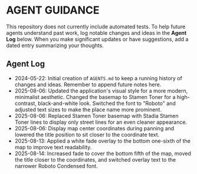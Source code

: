 # AGENT GUIDANCE

This repository does not currently include automated tests. To help future agents understand past work, log notable changes and ideas in the **Agent Log** below. When you make significant updates or have suggestions, add a dated entry summarizing your thoughts.

## Agent Log
- 2024-05-22: Initial creation of `AGENTS.md` to keep a running history of changes and ideas. Remember to append future notes here.
- 2025-08-06: Updated the application's visual style for a more modern, minimalist aesthetic. Changed the basemap to Stamen Toner for a high-contrast, black-and-white look. Switched the font to "Roboto" and adjusted text sizes to make the place name more prominent.
- 2025-08-06: Replaced Stamen Toner basemap with Stadia Stamen Toner lines to display only street lines for an even cleaner appearance.
- 2025-08-06: Display map center coordinates during panning and lowered the title position to sit closer to the coordinate text.
- 2025-08-13: Applied a white fade overlay to the bottom one-sixth of the map to improve text readability.
- 2025-08-14: Increased fade to cover the bottom fifth of the map, moved the title closer to the coordinates, and switched overlay text to the narrower Roboto Condensed font.

